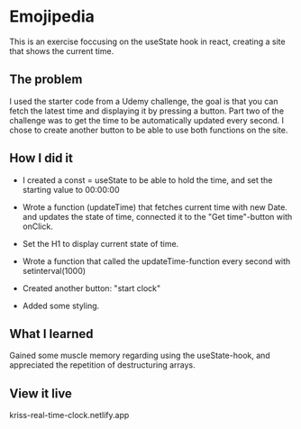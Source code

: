 # Emojipedia
This is an exercise foccusing on the useState hook in react, creating a site that shows the current time. 

## The problem
I used the starter code from a Udemy challenge, the goal is that you can fetch the latest time and displaying it by pressing a button. Part two of the challenge was to get the time to be automatically updated every second. I chose to create another button to be able to use both functions on the site. 

## How I did it
* I created a const = useState to be able to hold the time, and set the starting value to 00:00:00
* Wrote a function (updateTime) that fetches current time with new Date. and updates the state of time, connected it to the "Get time"-button with onClick. 
* Set the H1 to display current state of time. 

* Wrote a function that called the updateTime-function every second with setinterval(1000)
* Created another button: "start clock"
* Added some styling.

## What I learned
Gained some muscle memory regarding using the useState-hook, and appreciated the repetition of destructuring arrays. 

## View it live
kriss-real-time-clock.netlify.app
